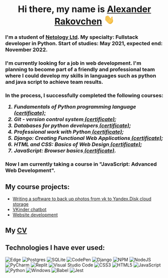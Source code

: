<!DOCTYPE html>
<html lang="en">
<head>
    <meta charset="UTF-8">
    <meta http-equiv="X-UA-Compatible" content="IE=edge">
    <meta name="viewport" content="width=device-width, initial-scale=1.0">
</head>
<body>
    <h1 align="center">Hi there, my name is <a href="https://alexrax277.github.io/business_card_website.github.io/" target="_blank">Alexander Rakovchen</a> 
    <img src="Hi.gif" height="32"/></h1>
    <h3>I'm a student of <a href="https://netology.ru/">Netology Ltd</a>. My specialty: Fullstack developer in Python. Start of studies: May 2021, expected end: November 2022.</h3>
    <h3>I'm currently looking for a job in web development. I'm planning to become part of a friendly and professional team where I could develop my skills in languages such as python and java script to achieve team results.</h3>
    <h3>In the process, I successfully completed the following courses:
        <em>
            <ol>
                <li>Fundamentals of Python programming language<a href="https://github.com/AlexRax277/AlexRax277/blob/main/My_certificates/certificate_py_basic.pdf"> (certificate);</a></li>
                <li>Git - version control system<a href="https://github.com/AlexRax277/AlexRax277/blob/main/My_certificates/certificate_git.pdf"> (certificate)</a>;</li>
                <li>Databases for python developers<a href="https://github.com/AlexRax277/AlexRax277/blob/main/My_certificates/certificate_SQL.pdf"> (certificate)</a>;</li>
                <li>Professional work with Python<a href="https://github.com/AlexRax277/AlexRax277/blob/main/My_certificates/certificate_py_advanced.pdf"> (certificate)</a>;</li>
                <li>Django: Creating Functional Web Applications<a href="https://github.com/AlexRax277/AlexRax277/blob/main/My_certificates/certificate_django.pdf"> (certificate)</a>;</li>
                <li>HTML and CSS: Basics of Web Design<a href="https://github.com/AlexRax277/AlexRax277/blob/main/My_certificates/certificate_html_css.pdf"> (certificate)</a>;</li>
                <li>JavaScript: Browser basics<a href="https://github.com/AlexRax277/AlexRax277/blob/main/My_certificates/certificate_JavaScript_basic.pdf"> (certificate)</a>.</li>        
        </em>
    </h3>
    <h3>Now I am currently taking a course in "JavaScript: Advanced Web Development".</h3>
    </font>
</body>
</html>

## My course projects:
- [Writing a software to back up photos from vk to Yandex.Disk cloud storage](https://github.com/AlexRax277/-1-)
- [VKinder chatbot](https://github.com/AlexRax277/VKinder_test)
- [Website development](https://alexrax277.github.io/diplom_html-css/)
## My [CV](CV.pdf) 
## Technologies I have ever used:
![Edge](https://img.shields.io/badge/Edge-0078D7?style=for-the-badge&logo=Microsoft-edge&logoColor=white)
![Postgres](https://img.shields.io/badge/postgres-%23316192.svg?style=for-the-badge&logo=postgresql&logoColor=white)
![SQLite](https://img.shields.io/badge/sqlite-%2307405e.svg?style=for-the-badge&logo=sqlite&logoColor=white)
![CodePen](https://img.shields.io/badge/Codepen-000000?style=for-the-badge&logo=codepen&logoColor=white)
![Django](https://img.shields.io/badge/django-%23092E20.svg?style=for-the-badge&logo=django&logoColor=white)
![NPM](https://img.shields.io/badge/NPM-%23000000.svg?style=for-the-badge&logo=npm&logoColor=white)
![NodeJS](https://img.shields.io/badge/node.js-6DA55F?style=for-the-badge&logo=node.js&logoColor=white)
![PyCharm](https://img.shields.io/badge/pycharm-143?style=for-the-badge&logo=pycharm&logoColor=black&color=black&labelColor=green)
![Replit](https://img.shields.io/badge/Replit-DD1200?style=for-the-badge&logo=Replit&logoColor=white)
![Visual Studio Code](https://img.shields.io/badge/Visual%20Studio%20Code-0078d7.svg?style=for-the-badge&logo=visual-studio-code&logoColor=white)
![CSS3](https://img.shields.io/badge/css3-%231572B6.svg?style=for-the-badge&logo=css3&logoColor=white)
![HTML5](https://img.shields.io/badge/html5-%23E34F26.svg?style=for-the-badge&logo=html5&logoColor=white)
![JavaScript](https://img.shields.io/badge/javascript-%23323330.svg?style=for-the-badge&logo=javascript&logoColor=%23F7DF1E)
![Python](https://img.shields.io/badge/python-3670A0?style=for-the-badge&logo=python&logoColor=ffdd54)
![Windows](https://img.shields.io/badge/Windows-0078D6?style=for-the-badge&logo=windows&logoColor=white)
![Babel](https://img.shields.io/badge/Babel-F9DC3e?style=for-the-badge&logo=babel&logoColor=black)
![Jest](https://img.shields.io/badge/-jest-%23C21325?style=for-the-badge&logo=jest&logoColor=white)